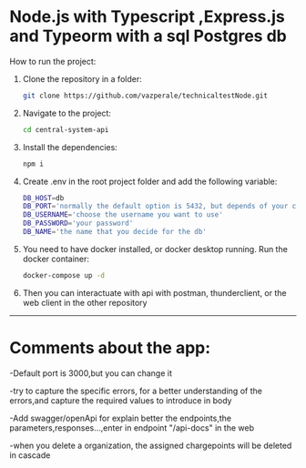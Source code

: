 # Node.js with Typescript ,Express.js and Typeorm with a sql Postgres db 

How to run the project:

1. Clone the repository in a folder:

    ```bash
    git clone https://github.com/vazperale/technicaltestNode.git
    ```

2. Navigate to the project:

    ```bash
    cd central-system-api
    ```

3. Install the dependencies:

    ```bash
    npm i
    ```

4. Create .env in the root project folder and add the following variable:

    ```bash
    DB_HOST=db 
    DB_PORT='normally the default option is 5432, but depends of your critery'
    DB_USERNAME='choose the username you want to use'
    DB_PASSWORD='your password'
    DB_NAME='the name that you decide for the db'
    ```

5. You need to have docker installed, or docker desktop running. Run the docker container:

    ```bash
    docker-compose up -d
    ```
5. Then you can interactuate with api with postman, thunderclient, or the web client in the other repository

   

---------------------------------------------------------------------------------------------------------------------------------------

# Comments about the app:

-Default port is 3000,but you can change it

-try to capture the specific errors, for a better understanding of the errors,and capture the required values to introduce in body

-Add swagger/openApi for explain better the endpoints,the parameters,responses...,enter in endpoint "/api-docs" in the web

-when you delete a organization, the assigned chargepoints will be deleted in cascade


 
